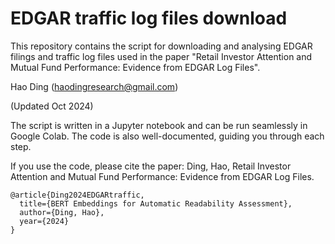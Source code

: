 # EDGAR traffic log files download

This repository contains the script for downloading and analysing EDGAR filings and traffic log files used in the paper "Retail Investor Attention and Mutual Fund Performance: Evidence from EDGAR Log Files".

Hao Ding (haodingresearch@gmail.com)

(Updated Oct 2024)



The script is written in a Jupyter notebook and can be run seamlessly in Google Colab. The code is also well-documented, guiding you through each step.

If you use the code, please cite the paper: Ding, Hao, Retail Investor Attention and Mutual Fund Performance: Evidence from EDGAR Log Files.

```
@article{Ding2024EDGARtraffic,
  title={BERT Embeddings for Automatic Readability Assessment},
  author={Ding, Hao},
  year={2024}
}
```
